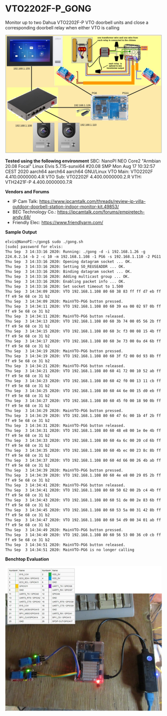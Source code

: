 # VTO2202F-P_GONG
Monitor up to two Dahua VTO2202F-P VTO doorbell units and close a corresponding doorbell relay when either VTO is calling

![Deployment on NanoPI NEO Core2](https://github.com/newfoundlandplucky/VTO2202F-P_GONG/blob/master/documentation/Delpoyment.jpg?raw=true)

**Tested using the following environment**
         SBC: NanoPI NEO Core2 "Armbian 20.08 Focal"
              Linux Elvis 5.7.15-sunxi64 #20.08 SMP Mon Aug 17 10:32:57 CEST 2020 aarch64 aarch64 aarch64 GNU/Linux
    VTO Main: VTO2202F 4.410.0000000.4.R
     VTO Sub: VTO2202F 4.400.0000000.2.R
         VTH: VTH2421F-P 4.400.0000000.7.R

**Vendors and Forums**
* IP Cam Talk: https://www.ipcamtalk.com/threads/review-ip-villa-outdoor-doorbell-station-indoor-monitor-kit.49853/
* BEC Technology Co.: https://ipcamtalk.com/forums/empiretech-andy.68/
* Friendly Elec: https://www.friendlyarm.com/

**Sample Output**
```
elvis@NanoPI:~/gong$ sudo ./gong.sh
[sudo] password for elvis:
Thu Sep  3 14:33:16 2020: Running: ./gong -d -i 192.168.1.26 -g 224.0.2.14 -b 2 -c 10 -m 192.168.1.108 -1 PG6 -s 192.168.1.110 -2 PG11
Thu Sep  3 14:33:16 2020: Opening datagram socket ... OK.
Thu Sep  3 14:33:16 2020: Setting SO_REUSEADDR ... OK.
Thu Sep  3 14:33:16 2020: Binding datagram socket ... OK.
Thu Sep  3 14:33:16 2020: Adding multicast group ... OK.
Thu Sep  3 14:33:16 2020: Enabling packet info ... OK.
Thu Sep  3 14:33:16 2020: Set socket timeout to 1.500
Thu Sep  3 14:34:09 2020: VTO 192.168.1.108 80 60 38 83 ff ff d7 eb ff ff e9 5e 68 ce 31 b2
Thu Sep  3 14:34:09 2020: MainVTO-PG6 button pressed.
Thu Sep  3 14:34:11 2020: VTO 192.168.1.108 80 60 39 ea 00 02 97 0b ff ff e9 5e 68 ce 31 b2
Thu Sep  3 14:34:11 2020: MainVTO-PG6 button released.
Thu Sep  3 14:34:13 2020: VTO 192.168.1.108 80 60 3b 74 00 05 56 2b ff ff e9 5e 68 ce 31 b2
Thu Sep  3 14:34:15 2020: VTO 192.168.1.108 80 60 3c f3 00 08 15 4b ff ff e9 5e 68 ce 31 b2
Thu Sep  3 14:34:17 2020: VTO 192.168.1.108 80 60 3e 73 00 0a d4 6b ff ff e9 5e 68 ce 31 b2
Thu Sep  3 14:34:19 2020: MainVTO-PG6 button pressed.
Thu Sep  3 14:34:19 2020: VTO 192.168.1.108 80 60 3f f2 00 0d 93 8b ff ff e9 5e 68 ce 31 b2
Thu Sep  3 14:34:21 2020: MainVTO-PG6 button released.
Thu Sep  3 14:34:21 2020: VTO 192.168.1.108 80 60 41 72 00 10 52 ab ff ff e9 5e 68 ce 31 b2
Thu Sep  3 14:34:23 2020: VTO 192.168.1.108 80 60 42 f0 00 13 11 cb ff ff e9 5e 68 ce 31 b2
Thu Sep  3 14:34:25 2020: VTO 192.168.1.108 80 60 44 6e 00 15 d0 eb ff ff e9 5e 68 ce 31 b2
Thu Sep  3 14:34:27 2020: VTO 192.168.1.108 80 60 45 f0 00 18 90 0b ff ff e9 5e 68 ce 31 b2
Thu Sep  3 14:34:29 2020: MainVTO-PG6 button pressed.
Thu Sep  3 14:34:29 2020: VTO 192.168.1.108 80 60 47 6c 00 1b 4f 2b ff ff e9 5e 68 ce 31 b2
Thu Sep  3 14:34:31 2020: MainVTO-PG6 button released.
Thu Sep  3 14:34:31 2020: VTO 192.168.1.108 80 60 48 e8 00 1e 0e 4b ff ff e9 5e 68 ce 31 b2
Thu Sep  3 14:34:33 2020: VTO 192.168.1.108 80 60 4a 6c 00 20 cd 6b ff ff e9 5e 68 ce 31 b2
Thu Sep  3 14:34:35 2020: VTO 192.168.1.108 80 60 4b ec 00 23 8c 8b ff ff e9 5e 68 ce 31 b2
Thu Sep  3 14:34:37 2020: VTO 192.168.1.108 80 60 4d 66 00 26 4b ab ff ff e9 5e 68 ce 31 b2
Thu Sep  3 14:34:39 2020: MainVTO-PG6 button pressed.
Thu Sep  3 14:34:39 2020: VTO 192.168.1.108 80 60 4e e8 00 29 05 2b ff ff e9 5e 68 ce 31 b2
Thu Sep  3 14:34:41 2020: MainVTO-PG6 button released.
Thu Sep  3 14:34:41 2020: VTO 192.168.1.108 80 60 50 62 00 2b c4 4b ff ff e9 5e 68 ce 31 b2
Thu Sep  3 14:34:43 2020: VTO 192.168.1.108 80 60 51 de 00 2e 83 6b ff ff e9 5e 68 ce 31 b2
Thu Sep  3 14:34:45 2020: VTO 192.168.1.108 80 60 53 5a 00 31 42 8b ff ff e9 5e 68 ce 31 b2
Thu Sep  3 14:34:47 2020: VTO 192.168.1.108 80 60 54 d9 00 34 01 ab ff ff e9 5e 68 ce 31 b2
Thu Sep  3 14:34:49 2020: MainVTO-PG6 button pressed.
Thu Sep  3 14:34:49 2020: VTO 192.168.1.108 80 60 56 53 00 36 c0 cb ff ff e9 5e 68 ce 31 b2
Thu Sep  3 14:34:51 2020: MainVTO-PG6 button released.
Thu Sep  3 14:34:51 2020: MainVTO-PG6 is no longer calling
```

**Benchtop Evaluation**

![Benchtop Evaluation](https://github.com/newfoundlandplucky/VTO2202F-P_GONG/blob/master/documentation/BenchTest.jpg?raw=true)
